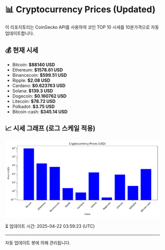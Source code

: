 
# 📊 Cryptocurrency Prices (Updated)

이 리포지토리는 CoinGecko API를 사용하여 코인 TOP 10 시세를 10분가격으로 자동 업데이트합니다.

## 💰 현재 시세
- Bitcoin: **$88140 USD**
- Ethereum: **$1578.61 USD**
- Binancecoin: **$599.51 USD**
- Ripple: **$2.08 USD**
- Cardano: **$0.623763 USD**
- Solana: **$139.3 USD**
- Dogecoin: **$0.160762 USD**
- Litecoin: **$78.72 USD**
- Polkadot: **$3.75 USD**
- Bitcoin-cash: **$345.14 USD**

## 📈 시세 그래프 (로그 스케일 적용)
![Crypto Prices](crypto_prices.png)

⏳ 업데이트 시간: 2025-04-22 03:59:23 (UTC)

---
자동 업데이트 봇에 의해 관리됩니다.
